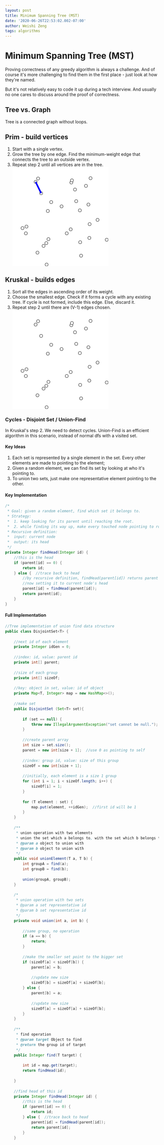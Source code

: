 ```yaml
---
layout: post
title: Minimum Spanning Tree (MST)
date: '2020-06-26T22:53:02.002-07:00'
author: Weishi Zeng
tags: algorithms
---
```


# Minimum Spanning Tree (MST)

Proving correctness of any greedy algorithm is always a challenge. And of course it's more challenging to find them in the first place - just look at how they're named.

But it's not relatively easy to code it up during a tech interview. And usually no one cares to discuss around the proof of correctness.

## Tree vs. Graph
Tree is a connected graph without loops.

## Prim - build vertices
1. Start with a single vertex.
2. Grow the tree by one edge. Find the minimum-weight edge that connects the tree to an outside vertex.
3. Repeat step 2 until all vertices are in the tree.
![image](/assets/images/blog/PrimDemo.gif)

## Kruskal - builds edges
1. Sort all the edges in ascending order of its weight.
2. Choose the smallest edge. Check if it forms a cycle with any existing tree. If cycle is not formed, include this edge. Else, discard it.
3. Repeat step 2 until there are (V-1) edges chosen.
![image](/assets/images/blog/KruskalDemo.gif)

### Cycles - Disjoint Set / Union-Find
In Kruskal's step 2. We need to detect cycles. Union-Find is an efficient algorithm in this scenario, instead of normal dfs with a visited set.

#### Key Ideas
1. Each set is represented by a single element in the set. Every other elements are made to pointing to the element;
2. Given a random element, we can find its set by looking at who it's pointing to.
2. To union two sets, just make one representative element pointing to the other.

#### Key Implementation
```java
/*
 * Goal: given a random element, find which set it belongs to.
 * Strategy:
 *  1. keep looking for its parent until reaching the root.
 *  2. while finding its way up, make every touched node pointing to root. This makes following look-ups amortized O(1).
 * Recursive definition:
 *  input: current node
 *  output: its head
 */
private Integer findHead(Integer id) {
    //this is the head
    if (parent[id] == 0) {
        return id;
    } else {  //trace back to head
        //by recursive definition, findHead(parent[id]) returns parent's head
        //now setting it to current node's head
        parent[id] = findHead(parent[id]);
        return parent[id];
    }
}
```

#### Full Implementation
```java
//Tree implementation of union find data structure
public class DisjointSet<T> {

    //next id of each element
    private Integer idGen = 0;

    //index: id, value: parent id
    private int[] parent;

    //size of each group
    private int[] sizeOf;

    //key: object in set, value: id of object
    private Map<T, Integer> map = new HashMap<>();

    //make set
    public DisjointSet (Set<T> set){

        if (set == null) {
            throw new IllegalArgumentException("set cannot be null.");
        }

        //create parent array
        int size = set.size();
        parent = new int[size + 1];  //use 0 as pointing to self

        //index: group id, value: size of this group
        sizeOf = new int[size + 1];

        //initially, each element is a size 1 group
        for (int i = 1; i < sizeOf.length; i++) {
            sizeOf[i] = 1;
        }

        for (T element : set) {
            map.put(element, ++idGen);  //first id will be 1
        }
    }

    /**
     * union operation with two elements
     * union the set which a belongs to, with the set which b belongs to
     * @param a object to union with
     * @param b object to union with
     */
    public void unionElement(T a, T b) {
        int groupA = find(a);
        int groupB = find(b);

        union(groupA, groupB);
    }

    /*
     * union operation with two sets
     * @param a set representative id
     * @param b set representative id
     */
    private void union(int a, int b) {

        //same group, no operation
        if (a == b) {
            return;
        }

        //make the smaller set point to the bigger set
        if (sizeOf[a] < sizeOf[b]) {
            parent[a] = b;

            //update new size
            sizeOf[b] = sizeOf[a] + sizeOf[b];
        } else {
            parent[b] = a;

            //update new size
            sizeOf[a] = sizeOf[a] + sizeOf[b];
        }
    }

    /**
     * find operation
     * @param target Object to find
     * @return the group id of target
     */
    public Integer find(T target) {

        int id = map.get(target);
        return findHead(id);

    }

    //find head of this id
    private Integer findHead(Integer id) {
        //this is the head
        if (parent[id] == 0) {
            return id;
        } else {  //trace back to head
            parent[id] = findHead(parent[id]);
            return parent[id];
        }
    }
```
